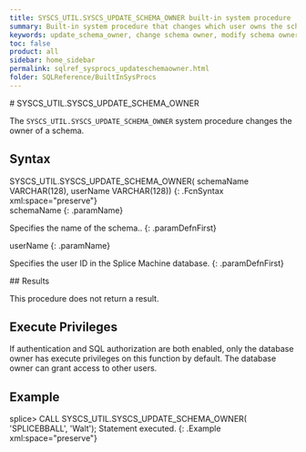 ```yaml
---
title: SYSCS_UTIL.SYSCS_UPDATE_SCHEMA_OWNER built-in system procedure
summary: Built-in system procedure that changes which user owns the schema.
keywords: update_schema_owner, change schema owner, modify schema owner
toc: false
product: all
sidebar: home_sidebar
permalink: sqlref_sysprocs_updateschemaowner.html
folder: SQLReference/BuiltInSysProcs
---
```

<section>
<div class="TopicContent" data-swiftype-index="true" markdown="1">
# SYSCS_UTIL.SYSCS_UPDATE_SCHEMA_OWNER

The `SYSCS_UTIL.SYSCS_UPDATE_SCHEMA_OWNER` system procedure changes the
owner of a schema.

## Syntax

<div class="fcnWrapperWide" markdown="1">
    SYSCS_UTIL.SYSCS_UPDATE_SCHEMA_OWNER(
                             schemaName VARCHAR(128),
                             userName VARCHAR(128))
{: .FcnSyntax xml:space="preserve"}

</div>
<div class="paramList" markdown="1">
schemaName
{: .paramName}

Specifies the name of the schema..
{: .paramDefnFirst}

userName
{: .paramName}

Specifies the user ID in the Splice Machine database.
{: .paramDefnFirst}

</div>
## Results

This procedure does not return a result.

## Execute Privileges

If authentication and SQL authorization are both enabled, only the
database owner has execute privileges on this function by default. The
database owner can grant access to other users.

## Example

<div class="preWrapperWide" markdown="1">
    splice> CALL SYSCS_UTIL.SYSCS_UPDATE_SCHEMA_OWNER( 'SPLICEBBALL', 'Walt');
    Statement executed.
{: .Example xml:space="preserve"}

</div>
</div>
</section>

